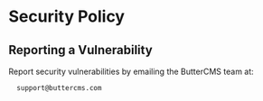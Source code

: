 # Security Policy

## Reporting a Vulnerability

Report security vulnerabilities by emailing the ButterCMS team at:
```
  support@buttercms.com
```
